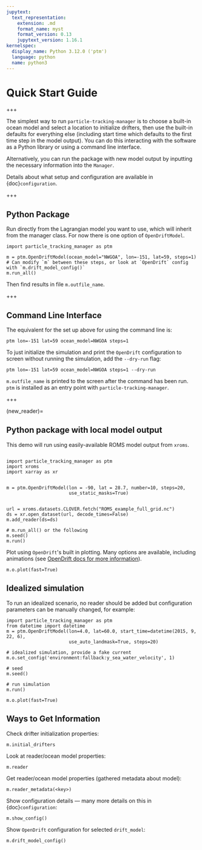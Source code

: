```yaml
---
jupytext:
  text_representation:
    extension: .md
    format_name: myst
    format_version: 0.13
    jupytext_version: 1.16.1
kernelspec:
  display_name: Python 3.12.0 ('ptm')
  language: python
  name: python3
---
```


# Quick Start Guide

+++

The simplest way to run `particle-tracking-manager` is to choose a built-in ocean model and select a location to initialize drifters, then use the built-in defaults for everything else (including start time which defaults to the first time step in the model output). You can do this interacting with the software as a Python library or using a command line interface.

Alternatively, you can run the package with new model output by inputting the necessary information into the `Manager`.

Details about what setup and configuration are available in {doc}`configuration`.

+++

## Python Package

Run directly from the Lagrangian model you want to use, which will inherit from the manager class. For now there is one option of `OpenDriftModel`.

```
import particle_tracking_manager as ptm

m = ptm.OpenDriftModel(ocean_model="NWGOA", lon=-151, lat=59, steps=1)
# Can modify `m` between these steps, or look at `OpenDrift` config with `m.drift_model_config()`
m.run_all()
```

Then find results in file `m.outfile_name`.

+++

## Command Line Interface

The equivalent for the set up above for using the command line is:

```
ptm lon=-151 lat=59 ocean_model=NWGOA steps=1
```

To just initialize the simulation and print the `OpenDrift` configuration to screen without running the simulation, add the `--dry-run` flag:

```
ptm lon=-151 lat=59 ocean_model=NWGOA steps=1 --dry-run
```

`m.outfile_name` is printed to the screen after the command has been run. `ptm` is installed as an entry point with `particle-tracking-manager`.

+++

(new_reader)=
## Python package with local model output

This demo will run using easily-available ROMS model output from `xroms`.

```{code-cell} ipython3

import particle_tracking_manager as ptm
import xroms
import xarray as xr


m = ptm.OpenDriftModel(lon = -90, lat = 28.7, number=10, steps=20,
                       use_static_masks=True)


url = xroms.datasets.CLOVER.fetch("ROMS_example_full_grid.nc")
ds = xr.open_dataset(url, decode_times=False)
m.add_reader(ds=ds)

# m.run_all() or the following
m.seed()
m.run()
```

Plot using `OpenDrift`'s built in plotting. Many options are available, including animations (see [OpenDrift docs for more information](https://opendrift.github.io/)).

```{code-cell} ipython3
m.o.plot(fast=True)
```

## Idealized simulation

To run an idealized scenario, no reader should be added but configuration parameters can be manually changed, for example:

```{code-cell} ipython3
import particle_tracking_manager as ptm
from datetime import datetime
m = ptm.OpenDriftModel(lon=4.0, lat=60.0, start_time=datetime(2015, 9, 22, 6),
                       use_auto_landmask=True, steps=20)

# idealized simulation, provide a fake current
m.o.set_config('environment:fallback:y_sea_water_velocity', 1)

# seed
m.seed()

# run simulation
m.run()
```

```{code-cell} ipython3
m.o.plot(fast=True)
```

## Ways to Get Information

Check drifter initialization properties:

```
m.initial_drifters
```

Look at reader/ocean model properties:

```
m.reader
```

Get reader/ocean model properties (gathered metadata about model):

```
m.reader_metadata(<key>)
```

Show configuration details — many more details on this in {doc}`configuration`:

```
m.show_config()
```

Show `OpenDrift` configuration for selected `drift_model`:

```
m.drift_model_config()
```
